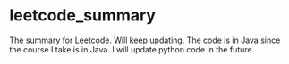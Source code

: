 # leetcode_summary

The summary for Leetcode. Will keep updating. The code is in Java since the course I take is in Java. I will update python code in the future. 

